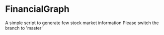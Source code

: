 # FinancialGraph
A simple script to generate few stock market information
Please switch the branch to 'master'
